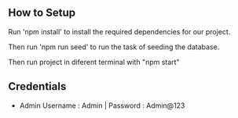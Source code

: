 
## How to Setup

Run 'npm install' to install the required dependencies for our project.

Then run 'npm run seed' to run the task of seeding the database.

Then run project in diferent terminal with "npm start"


## Credentials
- Admin
  Username : Admin | Password : Admin@123
